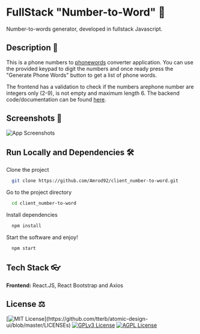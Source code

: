 # FullStack "Number-to-Word" 📱

Number-to-words generator, developed in fullstack Javascript.

## Description 📖

This is a phone numbers to [phonewords](https://en.wikipedia.org/wiki/Phoneword) converter application. You can use the provided keypad to digit the numbers and once ready press the "Generate Phone Words" button to get a list of phone words.

The frontend has a validation to check if the numbers arephone number are integers only (2-9), is not empty and maximum length 6. The backend code/documentation can be found [here](https://github.com/Amrod92/server_number-to-word).

## Screenshots 🧪

![App Screenshots](https://i.ibb.co/19cRzDq/screen.png)

## Run Locally and Dependencies 🛠

Clone the project

```bash
  git clone https://github.com/Amrod92/client_number-to-word.git
```

Go to the project directory

```bash
  cd client_number-to-word
```

Install dependencies

```bash
  npm install
```

Start the software and enjoy!

```bash
  npm start
```

## Tech Stack 👓

**Frontend:** React.JS, React Bootstrap and Axios

## License ⚖

[![MIT License](https://img.shields.io/apm/l/atomic-design-ui.svg?)](https://github.com/tterb/atomic-design-ui/blob/master/LICENSEs)
[![GPLv3 License](https://img.shields.io/badge/License-GPL%20v3-yellow.svg)](https://opensource.org/licenses/)
[![AGPL License](https://img.shields.io/badge/license-AGPL-blue.svg)](http://www.gnu.org/licenses/agpl-3.0)
